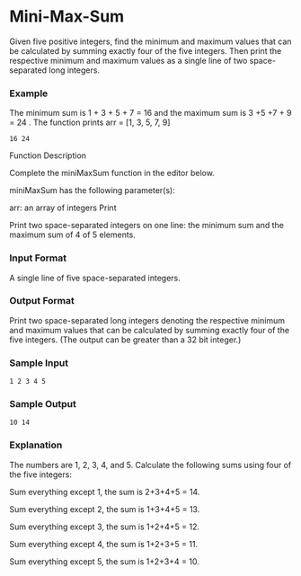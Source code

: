 # Mini-Max-Sum
Given five positive integers, find the minimum and maximum values that can be calculated by summing exactly four of the five integers. Then print the respective minimum and maximum values as a single line of two space-separated long integers.

### Example

The minimum sum is 1 + 3 + 5 + 7 = 16  and the maximum sum is 3 +5 +7 + 9 = 24 . The function prints
arr = [1, 3, 5, 7, 9]
```
16 24
```
Function Description

Complete the miniMaxSum function in the editor below.

miniMaxSum has the following parameter(s):

arr: an array of  integers
Print

Print two space-separated integers on one line: the minimum sum and the maximum sum of 4 of 5 elements.

### Input Format

A single line of five space-separated integers.



### Output Format

Print two space-separated long integers denoting the respective minimum and maximum values that can be calculated by summing exactly four of the five integers. (The output can be greater than a 32 bit integer.)

### Sample Input
```
1 2 3 4 5
```

### Sample Output
```
10 14
```

### Explanation

The numbers are 1, 2, 3, 4, and 5. Calculate the following sums using four of the five integers:

Sum everything except 1, the sum is 2+3+4+5 = 14.

Sum everything except 2, the sum is 1+3+4+5 = 13.

Sum everything except 3, the sum is 1+2+4+5 = 12.

Sum everything except 4, the sum is 1+2+3+5 = 11.

Sum everything except 5, the sum is 1+2+3+4 = 10.

